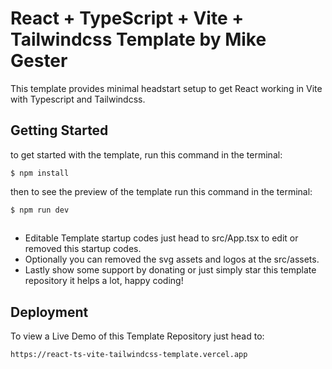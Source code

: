 # React + TypeScript + Vite + Tailwindcss Template by Mike Gester

This template provides minimal headstart setup to get React working in Vite with Typescript and Tailwindcss.

## Getting Started

to get started with the template, run this command in the terminal: 
```
$ npm install
```
then to see the preview of the template run this command in the terminal:

```
$ npm run dev
```
##
- Editable Template startup codes just head to src/App.tsx to edit or removed this startup codes.
- Optionally you can removed the svg assets and logos at the src/assets.
- Lastly show some support by donating or just simply star this template repository it helps a lot, happy coding!
## Deployment
To view a Live Demo of this Template Repository just head to:
```
https://react-ts-vite-tailwindcss-template.vercel.app
```
